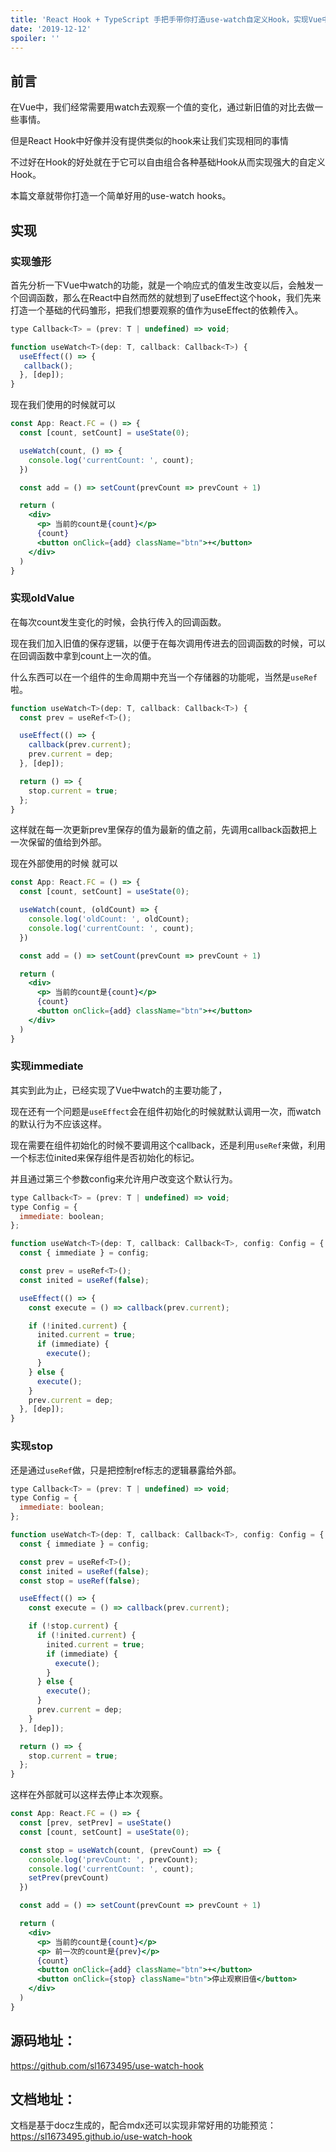 ```yaml
---
title: 'React Hook + TypeScript 手把手带你打造use-watch自定义Hook，实现Vue中的watch功能。'
date: '2019-12-12'
spoiler: ''
---
```


  ## 前言
在Vue中，我们经常需要用watch去观察一个值的变化，通过新旧值的对比去做一些事情。

但是React Hook中好像并没有提供类似的hook来让我们实现相同的事情

不过好在Hook的好处就在于它可以自由组合各种基础Hook从而实现强大的自定义Hook。

本篇文章就带你打造一个简单好用的use-watch hooks。

## 实现

### 实现雏形
首先分析一下Vue中watch的功能，就是一个响应式的值发生改变以后，会触发一个回调函数，那么在React中自然而然的就想到了useEffect这个hook，我们先来打造一个基础的代码雏形，把我们想要观察的值作为useEffect的依赖传入。
```jsx
type Callback<T> = (prev: T | undefined) => void;

function useWatch<T>(dep: T, callback: Callback<T>) {
  useEffect(() => {
   callback();
  }, [dep]);
}
```

现在我们使用的时候就可以
```jsx
const App: React.FC = () => {
  const [count, setCount] = useState(0);

  useWatch(count, () => {
    console.log('currentCount: ', count);
  })

  const add = () => setCount(prevCount => prevCount + 1)

  return (
    <div>
      <p> 当前的count是{count}</p>
      {count}
      <button onClick={add} className="btn">+</button>
    </div>
  )
}
```

### 实现oldValue
在每次count发生变化的时候，会执行传入的回调函数。

现在我们加入旧值的保存逻辑，以便于在每次调用传进去的回调函数的时候，可以在回调函数中拿到count上一次的值。  

什么东西可以在一个组件的生命周期中充当一个存储器的功能呢，当然是`useRef`啦。

```jsx
function useWatch<T>(dep: T, callback: Callback<T>) {
  const prev = useRef<T>();

  useEffect(() => {
    callback(prev.current);
    prev.current = dep;
  }, [dep]);

  return () => {
    stop.current = true;
  };
}
```

这样就在每一次更新prev里保存的值为最新的值之前，先调用callback函数把上一次保留的值给到外部。

现在外部使用的时候 就可以
```jsx
const App: React.FC = () => {
  const [count, setCount] = useState(0);

  useWatch(count, (oldCount) => {
    console.log('oldCount: ', oldCount);
    console.log('currentCount: ', count);
  })

  const add = () => setCount(prevCount => prevCount + 1)

  return (
    <div>
      <p> 当前的count是{count}</p>
      {count}
      <button onClick={add} className="btn">+</button>
    </div>
  )
}
```

### 实现immediate

其实到此为止，已经实现了Vue中watch的主要功能了，  

现在还有一个问题是`useEffect`会在组件初始化的时候就默认调用一次，而watch的默认行为不应该这样。  

现在需要在组件初始化的时候不要调用这个callback，还是利用`useRef`来做，利用一个标志位inited来保存组件是否初始化的标记。  

并且通过第三个参数config来允许用户改变这个默认行为。

```jsx
type Callback<T> = (prev: T | undefined) => void;
type Config = {
  immediate: boolean;
};

function useWatch<T>(dep: T, callback: Callback<T>, config: Config = { immediate: false }) {
  const { immediate } = config;

  const prev = useRef<T>();
  const inited = useRef(false);

  useEffect(() => {
    const execute = () => callback(prev.current);

    if (!inited.current) {
      inited.current = true;
      if (immediate) {
        execute();
      }
    } else {
      execute();
    }
    prev.current = dep;
  }, [dep]);
}

```

### 实现stop

还是通过`useRef`做，只是把控制ref标志的逻辑暴露给外部。
```jsx
type Callback<T> = (prev: T | undefined) => void;
type Config = {
  immediate: boolean;
};

function useWatch<T>(dep: T, callback: Callback<T>, config: Config = { immediate: false }) {
  const { immediate } = config;

  const prev = useRef<T>();
  const inited = useRef(false);
  const stop = useRef(false);

  useEffect(() => {
    const execute = () => callback(prev.current);

    if (!stop.current) {
      if (!inited.current) {
        inited.current = true;
        if (immediate) {
          execute();
        }
      } else {
        execute();
      }
      prev.current = dep;
    }
  }, [dep]);

  return () => {
    stop.current = true;
  };
}
```

这样在外部就可以这样去停止本次观察。
```jsx
const App: React.FC = () => {
  const [prev, setPrev] = useState()
  const [count, setCount] = useState(0);

  const stop = useWatch(count, (prevCount) => {
    console.log('prevCount: ', prevCount);
    console.log('currentCount: ', count);
    setPrev(prevCount)
  })

  const add = () => setCount(prevCount => prevCount + 1)

  return (
    <div>
      <p> 当前的count是{count}</p>
      <p> 前一次的count是{prev}</p>
      {count}
      <button onClick={add} className="btn">+</button>
      <button onClick={stop} className="btn">停止观察旧值</button>
    </div>
  )
}
```

## 源码地址：
https://github.com/sl1673495/use-watch-hook

## 文档地址：
文档是基于docz生成的，配合mdx还可以实现非常好用的功能预览：  
https://sl1673495.github.io/use-watch-hook
  